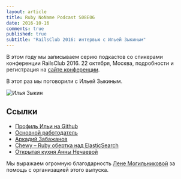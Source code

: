 ```yaml
---
layout: article
title: Ruby NoName Podcast S08E06
date: 2016-10-16
comments: true
published: true
subtitle: "RailsClub 2016: интервью с Ильей Зыкиным"
---
```


В этом году мы записываем  серию подкастов  со спикерами конференции RailsClub 2016. 22 октября, Москва, подробности и регистрация на [сайте конференции](http://railsclub.ru/).

В этот раз мы поговорили с Ильей Зыкиным.

![Илья Зыкин](https://avatars2.githubusercontent.com/u/496713?v=3&s=466)

## Ссылки
* [Профиль Ильи на Github](https://github.com/the-teacher)
* [Основной работодатель](https://www.toptal.com)
* [Аркадий Забажанов](https://github.com/pyromaniac)
* [Сhewy – Ruby обертка над ElasticSearch](https://github.com/toptal/chewy)
* [Открытая кухня Анны Нечаевой](https://open-cook.ru/)

Мы выражаем огромную благодарность [Лене Могильниковой](https://www.facebook.com/elena.voronina.5496) за помощь с организацией этого выпуска.